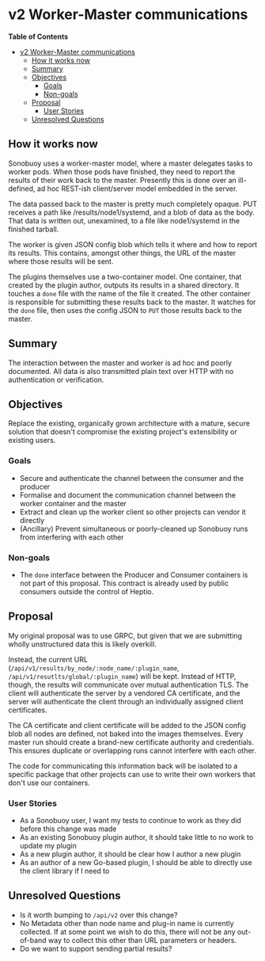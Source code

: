 # v2 Worker-Master communications

<!-- markdown-toc start - Don't edit this section. Run M-x markdown-toc-refresh-toc -->
**Table of Contents**

- [v2 Worker-Master communications](#v2-worker-master-communications)
    - [How it works now](#how-it-works-now)
    - [Summary](#summary)
    - [Objectives](#objectives)
        - [Goals](#goals)
        - [Non-goals](#non-goals)
    - [Proposal](#proposal)
        - [User Stories](#user-stories)
    - [Unresolved Questions](#unresolved-questions)

<!-- markdown-toc end -->

## How it works now 

Sonobuoy uses a worker-master model, where a master delegates tasks to worker
pods. When those pods have finished, they need to report the results of their
work back to the master. Presently this is done over an ill-defined, ad hoc
REST-ish client/server model embedded in the server.

The data passed back to the master is pretty much completely opaque. PUT
receives a path like /results/node1/systemd, and a blob of data as the body.
That data is written out, unexamined, to a file like node1/systemd in the
finished tarball.

The worker is given JSON config blob which tells it where and how to report its
results. This contains, amongst other things, the URL of the master where those
results will be sent.

The plugins themselves use a two-container model. One container, that created by
the plugin author, outputs its results in a shared directory. It touches a
`done` file with the name of the file it created. The other container is
responsible for submitting these results back to the master. It watches for the
`done` file, then uses the config JSON to `PUT` those results back to the
master.

## Summary

The interaction between the master and worker is ad hoc and poorly documented.
All data is also transmitted plain text over HTTP with no authentication or
verification.

## Objectives

Replace the existing, organically grown architecture with a mature, secure
solution that doesn't compromise the existing project's extensibility or
existing users.

### Goals

* Secure and authenticate the channel between the consumer and the producer
* Formalise and document the communication channel between the worker container
  and the master
* Extract and clean up the worker client so other projects can vendor it
  directly
* (Ancillary) Prevent simultaneous or poorly-cleaned up Sonobuoy runs from
  interfering with each other

### Non-goals

* The `done` interface between the Producer and Consumer containers is not part
of this proposal. This contract is already used by public consumers outside the
control of Heptio.

## Proposal

My original proposal was to use GRPC, but given that we are submitting wholly
unstructured data this is likely overkill.

Instead, the current URL (`/api/v1/results/by_node/:node_name/:plugin_name`,
`/api/v1/resutlts/global/:plugin_name`) will be kept. Instead of HTTP, though,
the results will communicate over mutual authentication TLS. The client will
authenticate the server by a vendored CA certificate, and the server will
authenticate the client through an individually assigned client certificates.

The CA certificate and client certificate will be added to the JSON config blob
all nodes are defined, not baked into the images themselves. Every master run
should create a brand-new certificate authority and credentials. This ensures
duplicate or overlapping runs cannot interfere with each other.

The code for communicating this information back will be isolated to a specific
package that other projects can use to write their own workers that don't use
our containers.

### User Stories

* As a Sonobuoy user, I want my tests to continue to work as they did before
  this change was made
* As an existing Sonobuoy plugin author, it should take little to no work to
  update my plugin
* As a new plugin author, it should be clear how I author a new plugin
* As an author of a new Go-based plugin, I should be able to directly use the
  client library if I need to

## Unresolved Questions

* Is it worth bumping to `/api/v2` over this change?
* No Metadata other than node name and plug-in name is currently collected. If
  at some point we wish to do this, there will not be any out-of-band way to
  collect this other than URL parameters or headers.
* Do we want to support sending partial results?
